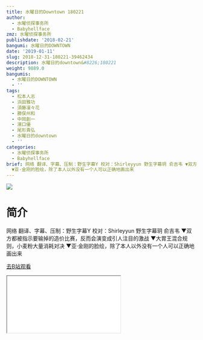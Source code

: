```yaml
---
title: 水曜日的Downtown 180221
author:
  - 水曜侦探事务所
  - Babyhellface
zmz: 水曜侦探事务所
publishdate: '2018-02-21'
bangumi: 水曜日的DOWNTOWN
date: '2019-01-11'
slug: 2018-12-31-180221-39462434
description: 水曜日的downtown&#8226;180221
weight: 9889.0
bangumis:
  - 水曜日的DOWNTOWN
  - ''
tags:
  - 松本人志
  - 浜田雅功
  - 須藤凜々花
  - 勝俣州和
  - 中岡創一
  - 濱口優
  - 尾形貴弘
  - 水曜日的downtown
  - ''
categories:
  - 水曜侦探事务所
  - Babyhellface
brief: 网络 翻译、字幕、压制：野生字幕Y 校对：Shirleyyun 野生字幕玥 俞吉韦 ▼双方都被指示要输掉的造价比赛，反而会演变成引人注目的激战 ▼大胃王混合规则，小麦粉大量消耗对决
  ▼亚·金刚的脸绘，除了本人以外没有一个人可以正确地画出来
---
```

![](https://i.imgur.com/26TIZVq.jpg)
# 简介  
网络
翻译、字幕、压制：野生字幕Y
校对：Shirleyyun 野生字幕玥 俞吉韦
▼双方都被指示要输掉的造价比赛，反而会演变成引人注目的激战
▼大胃王混合规则，小麦粉大量消耗对决
▼亚·金刚的脸绘，除了本人以外没有一个人可以正确地画出来  

[去B站观看](https://www.bilibili.com/video/av39462434/)
<div class ="resp-container"><iframe class="testiframe" src="//player.bilibili.com/player.html?aid=39462434"", scrolling="no", allowfullscreen="true" > </iframe></div> 
